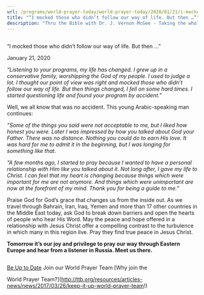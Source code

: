 ```yaml
---
url: /programs/world-prayer-today/world-prayer-today/2020/01/21/i-mocked-those-who-didn-t-follow-our-way-of-life.-but-then
title: "“I mocked those who didn’t follow our way of life. But then …”"
description: "Thru the Bible with Dr. J. Vernon McGee - Taking the whole Word to the whole world"
---
```







## 
 “I mocked those who didn’t follow our way of life. But then …”


January 21, 2020




*“Listening to your programs,* *my life has changed. I grew up in a conservative family, worshipping the God of my people. I used to judge a lot. I thought our point of view was right and mocked those who didn’t follow our way of life. But then things changed, I fell on some hard times. I started questioning life and found your program by accident.”*


Well, we all know that was no accident. This young Arabic-speaking man continues: 


*“Some of the things you said were not acceptable to me, but I liked how honest you were. Later I was impressed by how you talked about God your Father. There was no distance. Nothing you could do to earn His love. It was hard for me to admit it in the beginning, but I was longing for something like that.*


*“A few months ago, I started to pray because I wanted to have a personal relationship with Him like you talked about it. Not long after, I gave my life to Christ. I can feel that my heart is changing because things which were important for me are not anymore. And things which were unimportant are now at the forefront of my mind. Thank you for being a guide to me.”*


Praise God for God’s grace that changes us from the inside out. As we travel through Bahrain, Iran, Iraq, Yemen and more than 17 other countries in the Middle East today, ask God to break down barriers and open the hearts of people who hear His Word. May the peace and hope offered in a relationship with Jesus Christ offer a compelling contrast to the turbulence in which many in this region live. Pray they find true peace in Jesus Christ. 


**Tomorrow it’s our joy and privilege to pray our way through Eastern Europe and hear from a listener in Russia. Meet us there.**







## 




[Be Up to Date](http://feeds.feedburner.com/WorldPrayerToday "World Prayer Today RSS Feed")
Join our World Prayer Team
[Why join the  

World Prayer Team?](http://ttb.org/resources/articles-news/news/2017/03/26/keep-it-up-world-prayer-team!)




